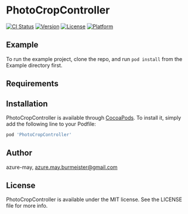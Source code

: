 # PhotoCropController

[![CI Status](https://img.shields.io/travis/azure-may/PhotoCropController.svg?style=flat)](https://travis-ci.org/azure-may/PhotoCropController)
[![Version](https://img.shields.io/cocoapods/v/PhotoCropController.svg?style=flat)](https://cocoapods.org/pods/PhotoCropController)
[![License](https://img.shields.io/cocoapods/l/PhotoCropController.svg?style=flat)](https://cocoapods.org/pods/PhotoCropController)
[![Platform](https://img.shields.io/cocoapods/p/PhotoCropController.svg?style=flat)](https://cocoapods.org/pods/PhotoCropController)

## Example

To run the example project, clone the repo, and run `pod install` from the Example directory first.

## Requirements

## Installation

PhotoCropController is available through [CocoaPods](https://cocoapods.org). To install
it, simply add the following line to your Podfile:

```ruby
pod 'PhotoCropController'
```

## Author

azure-may, azure.may.burmeister@gmail.com

## License

PhotoCropController is available under the MIT license. See the LICENSE file for more info.
